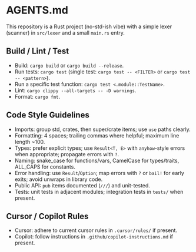 # AGENTS.md

This repository is a Rust project (no-std-ish vibe) with a simple lexer (scanner) in `src/lexer` and a small `main.rs` entry.

## Build / Lint / Test
- Build: `cargo build` or `cargo build --release`.
- Run tests: `cargo test` (single test: `cargo test -- <FILTER>` or `cargo test -- <pattern>`).
- Run a specific test function: `cargo test <.module::TestName>`.
- Lint: `cargo clippy --all-targets -- -D warnings`.
- Format: `cargo fmt`.

## Code Style Guidelines
- Imports: group std, crates, then super/crate items; use `use` paths clearly.
- Formatting: 4 spaces; trailing commas where helpful; maximum line length ~100.
- Types: prefer explicit types; use `Result<T, E>` with `anyhow`-style errors when appropriate; propagate errors with `?`.
- Naming: snake_case for functions/vars, CamelCase for types/traits, ALL_CAPS for constants.
- Error handling: use `Result`/`Option`; map errors with `?` or `bail!` for early exits; avoid unwraps in library code.
- Public API: `pub` items documented (`///`) and unit-tested.
- Tests: unit tests in adjacent modules; integration tests in `tests/` when present.

## Cursor / Copilot Rules
- Cursor: adhere to current cursor rules in `.cursor/rules/` if present.
- Copilot: follow instructions in `.github/copilot-instructions.md` if present.
